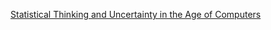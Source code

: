 <!--
.. title: A Collection of Topics
.. slug: home
.. date: 2019-02-06 20:30:39 UTC
.. tags: 
.. category: 
.. link: 
.. description: 
.. type: text
-->

[Statistical Thinking and Uncertainty in the Age of Computers](../statistical-thinking-and-uncertainty-in-the-age-of-computers/index.html)

